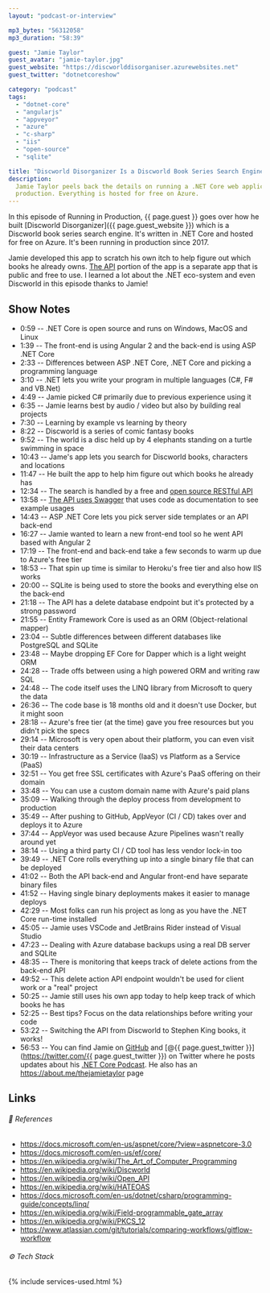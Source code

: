 ```yaml
---
layout: "podcast-or-interview"

mp3_bytes: "56312058"
mp3_duration: "58:39"

guest: "Jamie Taylor"
guest_avatar: "jamie-taylor.jpg"
guest_website: "https://discworlddisorganiser.azurewebsites.net"
guest_twitter: "dotnetcoreshow"

category: "podcast"
tags:
  - "dotnet-core"
  - "angularjs"
  - "appveyor"
  - "azure"
  - "c-sharp"
  - "iis"
  - "open-source"
  - "sqlite"

title: "Discworld Disorganizer Is a Discworld Book Series Search Engine"
description:
  Jamie Taylor peels back the details on running a .NET Core web application in
  production. Everything is hosted for free on Azure.
---
```


In this episode of Running in Production, {{ page.guest }} goes over how he
built [Discworld Disorganizer]({{ page.guest_website }}) which is a Discworld
book series search engine. It's written in .NET Core and hosted for free on
Azure. It's been running in production since 2017.

Jamie developed this app to scratch his own itch to help figure out which books
he already owns. [The API](https://dwcheckapi.azurewebsites.net/) portion of
the app is a separate app that is public and free to use. I learned a lot about
the .NET eco-system and even Discworld in this episode thanks to Jamie!

## Show Notes

- 0:59 -- .NET Core is open source and runs on Windows, MacOS and Linux
- 1:39 -- The front-end is using Angular 2 and the back-end is using ASP .NET Core
- 2:33 -- Differences between ASP .NET Core, .NET Core and picking a programming language
- 3:10 -- .NET lets you write your program in multiple languages (C#, F# and VB.Net)
- 4:49 -- Jamie picked C# primarily due to previous experience using it
- 6:35 -- Jamie learns best by audio / video but also by building real projects
- 7:30 -- Learning by example vs learning by theory
- 8:22 -- Discworld is a series of comic fantasy books
- 9:52 -- The world is a disc held up by 4 elephants standing on a turtle swimming in space
- 10:43 -- Jame's app lets you search for Discworld books, characters and locations
- 11:47 -- He built the app to help him figure out which books he already has
- 12:34 -- The search is handled by a free and [open source RESTful API](https://github.com/GaProgMan/dwCheckApi)
- 13:58 -- [The API uses Swagger](https://dwcheckapi.azurewebsites.net/swagger)
           that uses code as documentation to see example usages
- 14:43 -- ASP .NET Core lets you pick server side templates or an API back-end
- 16:27 -- Jamie wanted to learn a new front-end tool so he went API based with Angular 2
- 17:19 -- The front-end and back-end take a few seconds to warm up due to Azure's free tier
- 18:53 -- That spin up time is similar to Heroku's free tier and also how IIS works
- 20:00 -- SQLite is being used to store the books and everything else on the back-end
- 21:18 -- The API has a delete database endpoint but it's protected by a strong password
- 21:55 -- Entity Framework Core is used as an ORM (Object-relational mapper)
- 23:04 -- Subtle differences between different databases like PostgreSQL and SQLite
- 23:48 -- Maybe dropping EF Core for Dapper which is a light weight ORM
- 24:28 -- Trade offs between using a high powered ORM and writing raw SQL
- 24:48 -- The code itself uses the LINQ library from Microsoft to query the data
- 26:36 -- The code base is 18 months old and it doesn't use Docker, but it might soon
- 28:18 -- Azure's free tier (at the time) gave you free resources but you didn't pick the specs
- 29:14 -- Microsoft is very open about their platform, you can even visit their data centers
- 30:19 -- Infrastructure as a Service (IaaS) vs Platform as a Service (PaaS)
- 32:51 -- You get free SSL certificates with Azure's PaaS offering on their domain
- 33:48 -- You can use a custom domain name with Azure's paid plans
- 35:09 -- Walking through the deploy process from development to production
- 35:49 -- After pushing to GitHub, AppVeyor (CI / CD) takes over and deploys it to Azure
- 37:44 -- AppVeyor was used because Azure Pipelines wasn't really around yet
- 38:14 -- Using a third party CI / CD tool has less vendor lock-in too
- 39:49 -- .NET Core rolls everything up into a single binary file that can be deployed
- 41:02 -- Both the API back-end and Angular front-end have separate binary files
- 41:52 -- Having single binary deployments makes it easier to manage deploys
- 42:29 -- Most folks can run his project as long as you have the .NET Core run-time installed
- 45:05 -- Jamie uses VSCode and JetBrains Rider instead of Visual Studio
- 47:23 -- Dealing with Azure database backups using a real DB server and SQLite
- 48:35 -- There is monitoring that keeps track of delete actions from the back-end API
- 49:52 -- This delete action API endpoint wouldn't be used for client work or a "real" project
- 50:25 -- Jamie still uses his own app today to help keep track of which books he has
- 52:25 -- Best tips? Focus on the data relationships before writing your code
- 53:22 -- Switching the API from Discworld to Stephen King books, it works!
- 56:53 -- You can find Jamie on [GitHub](https://github.com/gaprogman) and
           [@{{ page.guest_twitter }}](https://twitter.com/{{ page.guest_twitter }})
           on Twitter where he posts updates about his [.NET Core Podcast](https://dotnetcore.show/).
           He also has an <https://about.me/thejamietaylor> page

## Links

###### 📄 References

- <https://docs.microsoft.com/en-us/aspnet/core/?view=aspnetcore-3.0>
- <https://docs.microsoft.com/en-us/ef/core/>
- <https://en.wikipedia.org/wiki/The_Art_of_Computer_Programming>
- <https://en.wikipedia.org/wiki/Discworld>
- <https://en.wikipedia.org/wiki/Open_API>
- <https://en.wikipedia.org/wiki/HATEOAS>
- <https://docs.microsoft.com/en-us/dotnet/csharp/programming-guide/concepts/linq/>
- <https://en.wikipedia.org/wiki/Field-programmable_gate_array>
- <https://en.wikipedia.org/wiki/PKCS_12>
- <https://www.atlassian.com/git/tutorials/comparing-workflows/gitflow-workflow>

###### ⚙️ Tech Stack

{% include services-used.html %}
